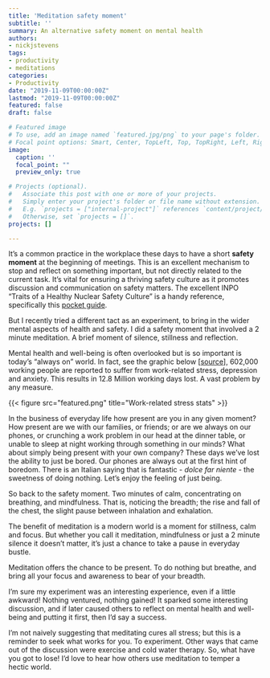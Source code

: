 ```yaml
---
title: 'Meditation safety moment'
subtitle: ''
summary: An alternative safety moment on mental health
authors:
- nickjstevens
tags:
- productivity
- meditations
categories:
- Productivity
date: "2019-11-09T00:00:00Z"
lastmod: "2019-11-09T00:00:00Z"
featured: false
draft: false

# Featured image
# To use, add an image named `featured.jpg/png` to your page's folder.
# Focal point options: Smart, Center, TopLeft, Top, TopRight, Left, Right, BottomLeft, Bottom, BottomRight
image:
  caption: ''
  focal_point: ""
  preview_only: true

# Projects (optional).
#   Associate this post with one or more of your projects.
#   Simply enter your project's folder or file name without extension.
#   E.g. `projects = ["internal-project"]` references `content/project/deep-learning/index.md`.
#   Otherwise, set `projects = []`.
projects: []

---
```


It’s a common practice in the workplace these days to have a short **safety moment** at the beginning of meetings. This is an excellent mechanism to stop and reflect on something important, but not directly related to the current task. It’s vital for ensuring a thriving safety culture as it promotes discussion and communication on safety matters. The excellent INPO “Traits of a Healthy Nuclear Safety Culture” is a handy reference, specifically this [pocket guide](https://www.energy-northwest.com/Documents/Employee%20Portal/INPO%20Safety%20Culture%20Traits.pdf).

But I recently tried a different tact as an experiment, to bring in the wider mental aspects of health and safety. I did a safety moment that involved a 2 minute meditation. A brief moment of silence, stillness and reflection. 

Mental health and well-being is often overlooked but is so important is today’s “always on” world. In fact, see the graphic below [[source](http://www.hse.gov.uk/statistics/causdis/stress.pdf)], 602,000 working people are reported to suffer from work-related stress, depression and anxiety. This results in 12.8 Million working days lost. A vast problem by any measure.

{{< figure src="featured.png" title="Work-related stress stats" >}}

In the business of everyday life how present are you in any given moment? How present are we with our families, or friends; or are we always on our phones, or crunching a work problem in our head at the dinner table, or unable to sleep at night working through something in our minds? What about simply being present with your own company? These days we’ve lost the ability to just be bored. Our phones are always out at the first hint of boredom. There is an Italian saying that is fantastic - *dolce far niente* - the sweetness of doing nothing. Let’s enjoy the feeling of just being.

So back to the safety moment. Two minutes of calm, concentrating on breathing, and mindfulness. That is, noticing the breadth; the rise and fall of the chest, the slight pause between inhalation and exhalation.

The benefit of meditation is a modern world is a moment for stillness, calm and focus. But whether you call it meditation, mindfulness or just a 2 minute silence it doesn’t matter, it’s just a chance to take a pause in everyday bustle.

Meditation offers the chance to be present. To do nothing but breathe, and bring all your focus and awareness to bear of your breadth.

I’m sure my experiment was an interesting experience, even if a little awkward! Nothing ventured, nothing gained! It sparked some interesting discussion, and if later caused others to reflect on mental health and well-being and putting it first, then I’d say a success. 

I’m not naively suggesting that meditating cures all stress; but this is a reminder to seek what works for you. To experiment. Other ways that came out of the discussion were exercise and cold water therapy. So, what have you got to lose! I’d love to hear how others use meditation to temper a hectic world.
